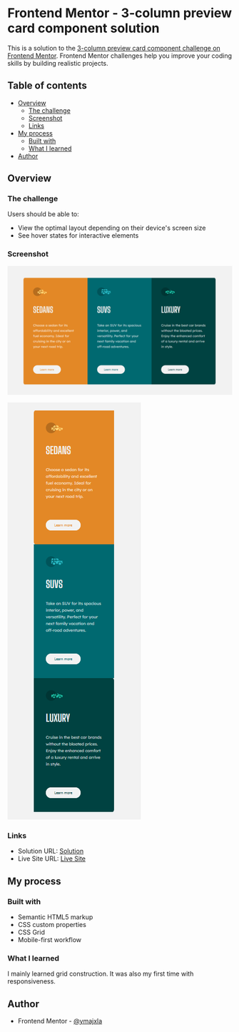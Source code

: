# Frontend Mentor - 3-column preview card component solution

This is a solution to the [3-column preview card component challenge on Frontend Mentor](https://www.frontendmentor.io/challenges/3column-preview-card-component-pH92eAR2-). Frontend Mentor challenges help you improve your coding skills by building realistic projects. 

## Table of contents

- [Overview](#overview)
  - [The challenge](#the-challenge)
  - [Screenshot](#screenshot)
  - [Links](#links)
- [My process](#my-process)
  - [Built with](#built-with)
  - [What I learned](#what-i-learned)
- [Author](#author)


## Overview

### The challenge

Users should be able to:

- View the optimal layout depending on their device's screen size
- See hover states for interactive elements

### Screenshot

![](./images/web_view.png)

![](./images/mobile_view.png)

### Links

- Solution URL: [Solution](https://www.frontendmentor.io/solutions/3column-preview-card-component-solution-QG_PIFCJn)
- Live Site URL: [Live Site](https://majxla.github.io/3-column-preview-card-component-solution/)

## My process

### Built with

- Semantic HTML5 markup
- CSS custom properties
- CSS Grid
- Mobile-first workflow

### What I learned

I mainly learned grid construction.
It was also my first time with responsiveness.

## Author

- Frontend Mentor - [@ymajxla](https://www.frontendmentor.io/profile/majxla)
